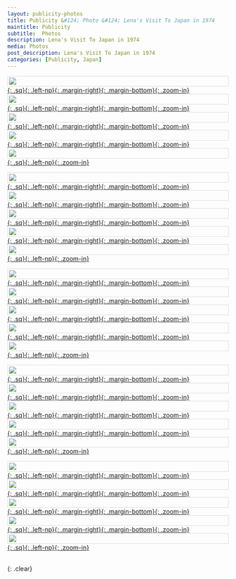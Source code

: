 ```yaml
---
layout: publicity-photos
title: Publicity &#124; Photo &#124; Lena's Visit To Japan in 1974
maintitle: Publicity
subtitle:  Photos
description: Lena's Visit To Japan in 1974
media: Photos
post_description: Lena's Visit To Japan in 1974
categories: [Publicity, Japan]
---
```


[![](/assets/images/publicity/lena-ln-japan/273634_orig.jpg){: .sq}{: .left-np}{: .margin-right}{: .margin-bottom}{: .zoom-in}](/assets/images/publicity/lena-ln-japan/273634_orig.jpg)
[![](/assets/images/publicity/lena-ln-japan/4016196_orig.jpg){: .sq}{: .left-np}{: .margin-right}{: .margin-bottom}{: .zoom-in}](/assets/images/publicity/lena-ln-japan/4016196_orig.jpg)
[![](/assets/images/publicity/lena-ln-japan/5494265_orig.jpg){: .sq}{: .left-np}{: .margin-right}{: .margin-bottom}{: .zoom-in}](/assets/images/publicity/lena-ln-japan/5494265_orig.jpg)
[![](/assets/images/publicity/lena-ln-japan/1077767_orig.jpg){: .sq}{: .left-np}{: .margin-right}{: .margin-bottom}{: .zoom-in}](/assets/images/publicity/lena-ln-japan/1077767_orig.jpg)
[![](/assets/images/publicity/lena-ln-japan/1639392_orig.jpg){: .sq}{: .left-np}{: .zoom-in}](/assets/images/publicity/lena-ln-japan/1639392_orig.jpg)

[![](/assets/images/publicity/lena-ln-japan/2083413_orig.jpg){: .sq}{: .left-np}{: .margin-right}{: .margin-bottom}{: .zoom-in}](/assets/images/publicity/lena-ln-japan/2083413_orig.jpg)
[![](/assets/images/publicity/lena-ln-japan/8603196_orig.jpg){: .sq}{: .left-np}{: .margin-right}{: .margin-bottom}{: .zoom-in}](/assets/images/publicity/lena-ln-japan/8603196_orig.jpg)
[![](/assets/images/publicity/lena-ln-japan/19456_orig.jpg){: .sq}{: .left-np}{: .margin-right}{: .margin-bottom}{: .zoom-in}](/assets/images/publicity/lena-ln-japan/19456_orig.jpg)
[![](/assets/images/publicity/lena-ln-japan/8262756_orig.jpg){: .sq}{: .left-np}{: .margin-right}{: .margin-bottom}{: .zoom-in}](/assets/images/publicity/lena-ln-japan/8262756_orig.jpg)
[![](/assets/images/publicity/lena-ln-japan/3627835_orig.jpg){: .sq}{: .left-np}{: .zoom-in}](/assets/images/publicity/lena-ln-japan/3627835_orig.jpg)

[![](/assets/images/publicity/lena-ln-japan/5865910_orig.jpg){: .sq}{: .left-np}{: .margin-right}{: .margin-bottom}{: .zoom-in}](/assets/images/publicity/lena-ln-japan/5865910_orig.jpg)
[![](/assets/images/publicity/lena-ln-japan/5579579_orig.jpg){: .sq}{: .left-np}{: .margin-right}{: .margin-bottom}{: .zoom-in}](/assets/images/publicity/lena-ln-japan/5579579_orig.jpg)
[![](/assets/images/publicity/lena-ln-japan/4674131_orig.jpg){: .sq}{: .left-np}{: .margin-right}{: .margin-bottom}{: .zoom-in}](/assets/images/publicity/lena-ln-japan/4674131_orig.jpg)
[![](/assets/images/publicity/lena-ln-japan/9779505_orig.jpg){: .sq}{: .left-np}{: .margin-right}{: .margin-bottom}{: .zoom-in}](/assets/images/publicity/lena-ln-japan/9779505_orig.jpg)
[![](/assets/images/publicity/lena-ln-japan/8973209_orig.jpg){: .sq}{: .left-np}{: .zoom-in}](/assets/images/publicity/lena-ln-japan/8973209_orig.jpg)

[![](/assets/images/publicity/lena-ln-japan/2704402_orig.jpg){: .sq}{: .left-np}{: .margin-right}{: .margin-bottom}{: .zoom-in}](/assets/images/publicity/lena-ln-japan/2704402_orig.jpg)
[![](/assets/images/publicity/lena-ln-japan/7651271_orig.jpg){: .sq}{: .left-np}{: .margin-right}{: .margin-bottom}{: .zoom-in}](/assets/images/publicity/lena-ln-japan/7651271_orig.jpg)
[![](/assets/images/publicity/lena-ln-japan/2040682_orig.jpg){: .sq}{: .left-np}{: .margin-right}{: .margin-bottom}{: .zoom-in}](/assets/images/publicity/lena-ln-japan/2040682_orig.jpg)
[![](/assets/images/publicity/lena-ln-japan/6779488_orig.jpg){: .sq}{: .left-np}{: .margin-right}{: .margin-bottom}{: .zoom-in}](/assets/images/publicity/lena-ln-japan/6779488_orig.jpg)
[![](/assets/images/publicity/lena-ln-japan/6998696_orig.jpg){: .sq}{: .left-np}{: .zoom-in}](/assets/images/publicity/lena-ln-japan/6998696_orig.jpg)

[![](/assets/images/publicity/lena-ln-japan/2492428_orig.jpg){: .sq}{: .left-np}{: .margin-right}{: .margin-bottom}{: .zoom-in}](/assets/images/publicity/lena-ln-japan/2492428_orig.jpg)
[![](/assets/images/publicity/lena-ln-japan/5088993_orig.jpg){: .sq}{: .left-np}{: .margin-right}{: .margin-bottom}{: .zoom-in}](/assets/images/publicity/lena-ln-japan/5088993_orig.jpg)
[![](/assets/images/publicity/lena-ln-japan/2742556_orig.jpg){: .sq}{: .left-np}{: .margin-right}{: .margin-bottom}{: .zoom-in}](/assets/images/publicity/lena-ln-japan/2742556_orig.jpg)
[![](/assets/images/publicity/lena-ln-japan/1676942_orig.jpg){: .sq}{: .left-np}{: .margin-right}{: .margin-bottom}{: .zoom-in}](/assets/images/publicity/lena-ln-japan/1676942_orig.jpg)
[![](/assets/images/publicity/lena-ln-japan/4669648_orig.jpg){: .sq}{: .left-np}{: .zoom-in}](/assets/images/publicity/lena-ln-japan/4669648_orig.jpg)

<br />{: .clear}

<style>
.margin-right {margin-right:10px;}
.margin-bottom {margin-bottom:10px;}
.sq {width:132px; height:132px; object-fit: cover;}

.gap {margin-bottom:10px;}
img {display: block; margin-left: auto; margin-right: auto; border: solid rgba(0,0,0,0.13) 1px; padding: 3px;}
</style>

